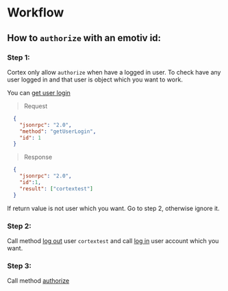 # Workflow

## How to `authorize` with an emotiv id:

<div class="fullwidth">

### Step 1:

Cortex only allow `authorize` when have a logged in user. To check have any user logged in and that user is object which you want to work. 

You can [get user login](#getuserlogin)

> Request

```json
  {
    "jsonrpc": "2.0",
    "method": "getUserLogin",
    "id": 1
  }
```

> Response

```json
  {
    "jsonrpc": "2.0",
    "id":1,
    "result": ["cortextest"]
  }
```

If return value is not user which you want. Go to step 2, otherwise ignore it.

### Step 2:

Call method [log out](#logout) user `cortextest` and call [log in](#login) user account which you want.

### Step 3:

Call method [authorize](#authorize)

</div>	